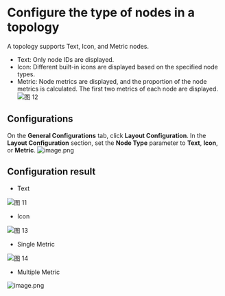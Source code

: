 # Configure the type of nodes in a topology
A topology supports Text, Icon, and Metric nodes.

- Text: Only node IDs are displayed.
- Icon: Different built-in icons are displayed based on the specified node types.
- Metric: Node metrics are displayed, and the proportion of the node metrics is calculated. The first two metrics of each node are displayed.
![图 12](/img/src/en/visulization/topology/topologyNodeType/aaa140e2c73c6faaf854e758734edc4b1b7912a2c98838fde04f1ef305c613c4.png)

## Configurations
On the **General Configurations** tab, click **Layout Configuration**. In the **Layout Configuration** section, set the **Node Type** parameter to **Text**, **Icon**, or **Metric**.
![image.png](/img/src/en/visulization/topology/topologyNodeType/b18e4521b29d9596fcc8ef9c672a97e5e564124a8a5c85b00141fee79db0df82.png)
## Configuration result

- Text

![图 11](/img/src/en/visulization/topology/topologyNodeType/3e1b7227823930509c05737b03713c558e2b5bd4dce2d99d50279deb6c152fc8.png)


- Icon

![图 13](/img/src/en/visulization/topology/topologyNodeType/d9ffb0603268c4dafa2b17139f107a8ea4a80aee6d85021b0bc05a5f8466bd53.png)

- Single Metric

![图 14](/img/src/en/visulization/topology/topologyNodeType/0559e780fb5e41f039e6f3e13b70a7958c23351ebd08beb6a7edab244b6147db.png)  

- Multiple Metric

![image.png](/img/src/en/visulization/topology/topologyNodeType/19cf3aa217a6a9f104fd7de7a62024a6b78c8dbfa01b66e5ee977949b9f2ea33.png)
